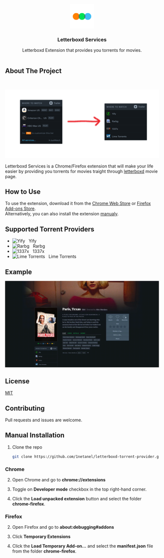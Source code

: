 <br />
<p align="center">
  <a href="https://github.com/1netanel/letterboxd-services.git">
    <img src="icon.svg" alt="Logo" width="80" height="80">
  </a>  
  
  <h3 align="center">Letterboxd Services</h3>

  <p align="center">
    Letterboxd Extension that provides you torrents for movies.
    <br/>
    <br/>

## About The Project

<br />

![previewv](screenshots/screenshot2.png)
<br/>

Letterboxd Services is a Chrome/Firefox extension that will make your life easier by providing you torrents for movies traight through [letterboxd](https://letterboxd.com/) movie page.

## How to Use

To use the extension, download it from the [Chrome Web Store](https://chrome.google.com/webstore/detail/letterboxd-services/bagfenoehphiafohgapgncflpagoekol?hl=iw&authuser=0) or [Firefox Add-ons Store](https://addons.mozilla.org/he/firefox/addon/letterboxd-torrent-provider/).  
Alternatively, you can also install the extension [manualy](#manual-installation).

## Supported Torrent Providers

- ![Yify](https://yts.mx/assets/images/website/favicon.ico) &nbsp; Yify
- ![Rarbg](https://rarbg.to/favicon.ico) &nbsp; Rarbg
- ![1337x](https://1337xto.to/images/favicon.ico) &nbsp; 1337x
- ![Lime Torrents](https://limetorrents.cyou/favicon.ico) &nbsp; Lime Torrents

## Example

![Demo video](screenshots/example.gif)

## License

[MIT](LICENSE)

## Contributing

Pull requests and issues are welcome.

## Manual Installation

1. Clone the repo
   ```sh
   git clone https://github.com/1netanel/letterboxd-torrent-provider.git
   ```

### Chrome

2. Open Chrome and go to **chrome://extensions**

3. Toggle on **Developer mode** checkbox in the top right-hand corner.

4. Click the **Load unpacked extension** button and select the folder **chrome-firefox**.

### Firefox

2. Open Firefox and go to **about:debugging#addons**

3. Click **Temporary Extensions**

4. Click the **Load Temporary Add-on…** and select the **manifest.json** file from the folder **chrome-firefox**.
